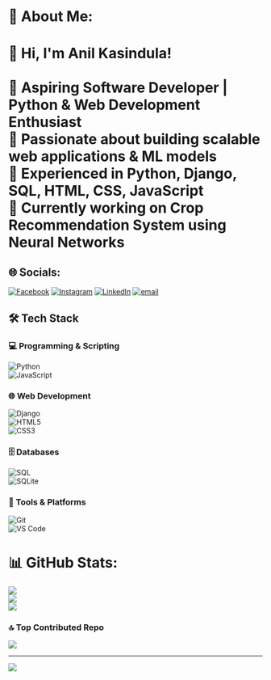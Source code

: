 # 💫 About Me:
# 👋 Hi, I'm Anil Kasindula!  <br><br>🚀 **Aspiring Software Developer | Python & Web Development Enthusiast**  <br>🔹 Passionate about building scalable web applications & ML models  <br>🔹 Experienced in **Python, Django, SQL, HTML, CSS, JavaScript**  <br>🔹 Currently working on **Crop Recommendation System using Neural Networks** 


## 🌐 Socials:
[![Facebook](https://img.shields.io/badge/Facebook-%231877F2.svg?logo=Facebook&logoColor=white)](https://www.facebook.com/anilkasindula.anilkasindula) [![Instagram](https://img.shields.io/badge/Instagram-%23E4405F.svg?logo=Instagram&logoColor=white)](/https://www.instagram.com/anilkasindula20/) [![LinkedIn](https://img.shields.io/badge/LinkedIn-%230077B5.svg?logo=linkedin&logoColor=white)](https://www.linkedin.com/in/anil-kasindula-017b83262/) [![email](https://img.shields.io/badge/Email-D14836?logo=gmail&logoColor=white)](mailto:anilkasindula125@gmail.com) 

## 🛠 Tech Stack  
### 💻 Programming & Scripting  
![Python](https://img.shields.io/badge/Python-3776AB?style=for-the-badge&logo=python&logoColor=white)  
![JavaScript](https://img.shields.io/badge/JavaScript-F7DF1E?style=for-the-badge&logo=javascript&logoColor=black)  

### 🌐 Web Development  
![Django](https://img.shields.io/badge/Django-092E20?style=for-the-badge&logo=django&logoColor=white)  
![HTML5](https://img.shields.io/badge/HTML5-E34F26?style=for-the-badge&logo=html5&logoColor=white)  
![CSS3](https://img.shields.io/badge/CSS3-1572B6?style=for-the-badge&logo=css3&logoColor=white)  

### 🗄️ Databases  
![SQL](https://img.shields.io/badge/SQL-CC2927?style=for-the-badge&logo=microsoftsqlserver&logoColor=white)  
![SQLite](https://img.shields.io/badge/SQLite-003B57?style=for-the-badge&logo=sqlite&logoColor=white)  

### 🔧 Tools & Platforms  
![Git](https://img.shields.io/badge/Git-F05032?style=for-the-badge&logo=git&logoColor=white)  
![VS Code](https://img.shields.io/badge/VS%20Code-007ACC?style=for-the-badge&logo=visual-studio-code&logoColor=white)  

# 📊 GitHub Stats:
![](https://github-readme-stats.vercel.app/api?username=AnilKasindula&theme=highcontrast&hide_border=false&include_all_commits=false&count_private=false)<br/>
![](https://nirzak-streak-stats.vercel.app/?user=AnilKasindula&theme=highcontrast&hide_border=false)<br/>
![](https://github-readme-stats.vercel.app/api/top-langs/?username=AnilKasindula&theme=highcontrast&hide_border=false&include_all_commits=false&count_private=false&layout=compact)

### 🔝 Top Contributed Repo
![](https://github-contributor-stats.vercel.app/api?username=AnilKasindula&limit=5&theme=dark&combine_all_yearly_contributions=true)

---
[![](https://visitcount.itsvg.in/api?id=AnilKasindula&icon=0&color=0)](https://visitcount.itsvg.in)

<!-- Proudly created with GPRM ( https://gprm.itsvg.in ) -->
